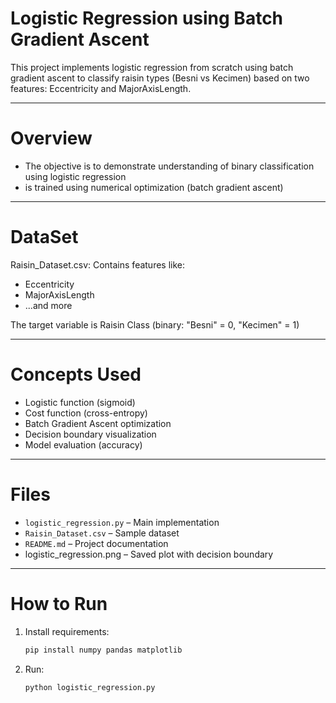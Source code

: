 # Logistic Regression using Batch Gradient Ascent
 
This project implements logistic regression from scratch using batch gradient ascent to classify raisin types (Besni vs Kecimen) based on two features: Eccentricity and MajorAxisLength.

---

# Overview

- The objective is to demonstrate understanding of binary classification using logistic regression
- is trained using numerical optimization (batch gradient ascent)

---

# DataSet

Raisin_Dataset.csv: Contains features like:
- Eccentricity
- MajorAxisLength
- ...and more

The target variable is Raisin Class (binary: "Besni" = 0, "Kecimen" = 1)

---

# Concepts Used

- Logistic function (sigmoid)
- Cost function (cross-entropy)
- Batch Gradient Ascent optimization
- Decision boundary visualization
- Model evaluation (accuracy)

---

# Files

- `logistic_regression.py` – Main implementation
- `Raisin_Dataset.csv` – Sample dataset
- `README.md` – Project documentation
- logistic_regression.png – Saved plot with decision boundary

---

# How to Run

1. Install requirements:
   ```bash
   pip install numpy pandas matplotlib
2. Run:
   ```bash
   python logistic_regression.py
